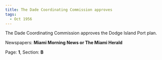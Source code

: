```yaml
---  
title: The Dade Coordinating Commission approves  
tags:  
  - Oct 1956  
---  
```

  
The Dade Coordinating Commission approves the Dodge Island Port plan.  
  
Newspapers: **Miami Morning News or The Miami Herald**  
  
Page: **1**, Section: **B** 
